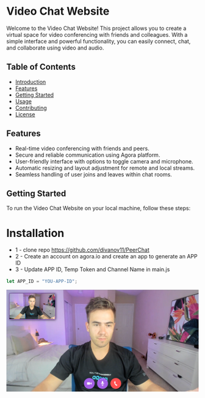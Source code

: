 # Video Chat Website

Welcome to the Video Chat Website! This project allows you to create a virtual space for video conferencing with friends and colleagues. With a simple interface and powerful functionality, you can easily connect, chat, and collaborate using video and audio.

## Table of Contents

- [Introduction](#video-chat-website)
- [Features](#features)
- [Getting Started](#getting-started)
- [Usage](#usage)
- [Contributing](#contributing)
- [License](#license)

## Features

- Real-time video conferencing with friends and peers.
- Secure and reliable communication using Agora platform.
- User-friendly interface with options to toggle camera and microphone.
- Automatic resizing and layout adjustment for remote and local streams.
- Seamless handling of user joins and leaves within chat rooms.

## Getting Started

To run the Video Chat Website on your local machine, follow these steps:

# Installation

- 1 - clone repo https://github.com/divanov11/PeerChat
- 2 - Create an account on agora.io and create an app to generate an APP ID
- 3 - Update APP ID, Temp Token and Channel Name in main.js

```javascript
let APP_ID = "YOU-APP-ID";
```

<img src="./images/preview.PNG">
